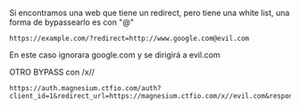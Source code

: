 

Si encontramos una web que tiene un redirect, pero tiene una white list, una forma de bypassearlo es con "@"
```
https://example.com/?redirect=http://www.google.com@evil.com
```

En este caso ignorara google.com y se dirigirá a evil.com


OTRO BYPASS con /x//

```
https://auth.magnesium.ctfio.com/auth?client_id=1&redirect_url=https://magnesium.ctfio.com/x//evil.com&response_type=token
```